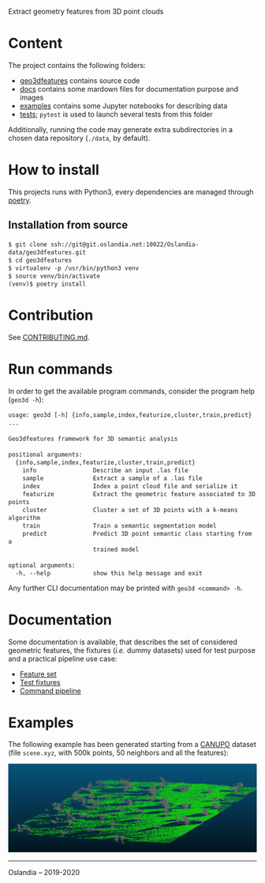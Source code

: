 Extract geometry features from 3D point clouds

# Content

The project contains the following folders:

+ [geo3dfeatures](./geo3dfeatures) contains source code
+ [docs](./docs) contains some mardown files for documentation purpose and
  images
+ [examples](./examples) contains some Jupyter notebooks for describing data
+ [tests](./tests); `pytest` is used to launch several tests from this folder

Additionally, running the code may generate extra subdirectories in a chosen
data repository (`./data`, by default).

# How to install

This projects runs with Python3, every dependencies are managed
through [poetry](https://poetry.eustace.io/).

## Installation from source

```
$ git clone ssh://git@git.oslandia.net:10022/Oslandia-data/geo3dfeatures.git
$ cd geo3dfeatures
$ virtualenv -p /usr/bin/python3 venv
$ source venv/bin/activate
(venv)$ poetry install
```

# Contribution

See [CONTRIBUTING.md](./CONTRIBUTING.md).

# Run commands

In order to get the available program commands, consider the program help (`geo3d -h`):

```
usage: geo3d [-h] {info,sample,index,featurize,cluster,train,predict} ...

Geo3dfeatures framework for 3D semantic analysis

positional arguments:
  {info,sample,index,featurize,cluster,train,predict}
    info                Describe an input .las file
    sample              Extract a sample of a .las file
    index               Index a point cloud file and serialize it
    featurize           Extract the geometric feature associated to 3D points
    cluster             Cluster a set of 3D points with a k-means algorithm
    train               Train a semantic segmentation model
    predict             Predict 3D point semantic class starting from a
                        trained model

optional arguments:
  -h, --help            show this help message and exit
```

Any further CLI documentation may be printed with `geo3d <command> -h`.

# Documentation

Some documentation is available, that describes the set of considered geometric
features, the fixtures (*i.e.* dummy datasets) used for test purpose and a
practical pipeline use case:

- [Feature set](./docs/features.md)
- [Test fixtures](./docs/test_fixtures.md)
- [Command pipeline](./docs/pipeline.md)

# Examples

The following example has been generated starting from
a [CANUPO](http://nicolas.brodu.net/en/recherche/canupo/) dataset (file `scene.xyz`, with 500k points, 50 neighbors and all the features):

![scene](./docs/images/scene_kmean.png)

___

Oslandia – 2019-2020
